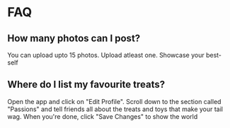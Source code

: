 # FAQ

## How many photos can I post?

You can upload upto 15 photos.
Upload atleast one.
Showcase your best-self

## Where do I list my favourite treats?

Open the app and click on "Edit Profile".
Scroll down to the section called "Passions" and tell friends all about the treats and toys that make your tail wag.
When you're done, click "Save Changes" to show the world